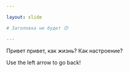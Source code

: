 ```yaml
---

layout: slide

# Заголовка не будет 😙

---
```


Привет привет, как жизнь? Как настроение?

Use the left arrow to go back!
